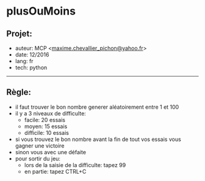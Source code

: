 # plusOuMoins

## Projet:
- auteur:     MCP <<maxime.chevallier_pichon@yahoo.fr>>
- date:       12/2016
- lang:       fr
- tech:       python

---------------

## Règle:

- il faut trouver le bon nombre generer aléatoirement entre 1 et 100
- il y a 3 niveaux de difficulte:
  - facile: 20 essais
  - moyen: 15 essais
  - difficile: 10 essais
- si vous trouvez le bon nombre avant la fin de tout vos essais vous gagner une victoire
- sinon vous avec une défaite
- pour sortir du jeu:
  - lors de la saisie de la difficulte: tapez 99
  - en partie: tapez CTRL+C
  
